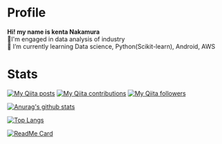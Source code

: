 # Profile
**Hi! my name is kenta Nakamura**<br>
🌱I'm engaged in data analysis of industry<br>
🌱 I’m currently learning Data science, Python(Scikit-learn), Android, AWS


# Stats

[![My Qiita posts](https://qiita-badge.apiapi.app/s/c60evaporator/posts.svg)](http://qiita.com/c60evaporator)
[![My Qiita contributions](https://qiita-badge.apiapi.app/s/c60evaporator/contributions.svg)](http://qiita.com/c60evaporator)
[![My Qiita followers](https://qiita-badge.apiapi.app/s/c60evaporator/followers.svg)](http://qiita.com/c60evaporator)

[![Anurag's github stats](https://github-readme-stats.vercel.app/api?username=c60evaporator)](https://github.com/anuraghazra/github-readme-stats)

[![Top Langs](https://github-readme-stats.vercel.app/api/top-langs/?username=c60evaporator)](https://github.com/anuraghazra/github-readme-stats)

[![ReadMe Card](https://github-readme-stats.vercel.app/api/pin/?username=c60evaporator&repo=seaborn_analyzer)](https://github.com/anuraghazra/github-readme-stats)
